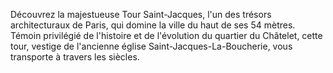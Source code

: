Découvrez la majestueuse Tour Saint-Jacques, l'un des trésors architecturaux de Paris, qui domine la ville du haut de ses 54 mètres. Témoin privilégié de l'histoire et de l'évolution du quartier du Châtelet, cette tour, vestige de l'ancienne église Saint-Jacques-La-Boucherie, vous transporte à travers les siècles.
